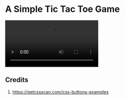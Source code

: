 # A Simple Tic Tac Toe Game

![demo](./demo.mov)

## Credits

1. https://getcssscan.com/css-buttons-examples
